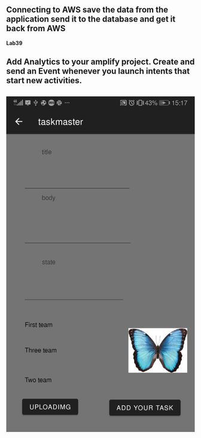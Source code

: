 ## Connecting to AWS save the data from the application send it to the database and get it back from AWS


**Lab39**

## Add Analytics to your amplify project. Create and send an Event whenever you launch intents that start new activities.


## ![image description](sharedImage.jpg)


